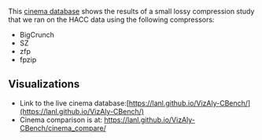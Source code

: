 This [cinema database](https://lanl.github.io/VizAly-CBench/)
 shows the results of a small lossy compression study that we ran on the HACC data using the following compressors:
* BigCrunch
* SZ
* zfp
* fpzip

## Visualizations
* Link to the live cinema database:[https://lanl.github.io/VizAly-CBench/](https://lanl.github.io/VizAly-CBench/)
* Cinema comparison is at: https://lanl.github.io/VizAly-CBench/cinema_compare/
